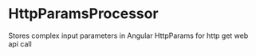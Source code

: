 # HttpParamsProcessor
Stores complex input parameters in Angular HttpParams for http get web api call

